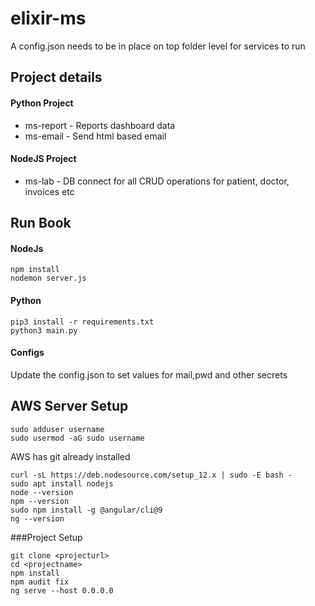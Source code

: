 # elixir-ms
A config.json needs to be in place on top folder level for services to run

## Project details
#### Python Project
- ms-report    -  Reports dashboard data 
- ms-email     -  Send html based email
#### NodeJS Project
- ms-lab       -  DB connect for all CRUD operations for patient, doctor, invoices etc

## Run Book
#### NodeJs
```
npm install
nodemon server.js
```
#### Python
```
pip3 install -r requirements.txt
python3 main.py
```
#### Configs
Update the config.json to set values for mail,pwd and other secrets

## AWS Server Setup
```
sudo adduser username
sudo usermod -aG sudo username
```
AWS has git already installed

```
curl -sL https://deb.nodesource.com/setup_12.x | sudo -E bash -
sudo apt install nodejs
node --version
npm --version
sudo npm install -g @angular/cli@9
ng --version
```
###Project Setup
```
git clone <projecturl>
cd <projectname>
npm install
npm audit fix
ng serve --host 0.0.0.0
```

